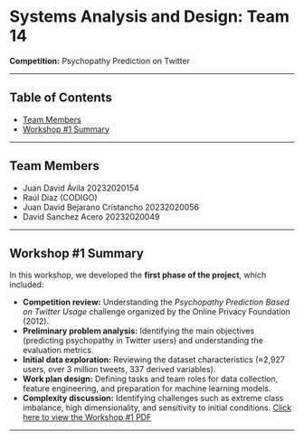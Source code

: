# Systems Analysis and Design: Team 14
**Competition:** Psychopathy Prediction on Twitter  

---

## Table of Contents
- [Team Members](#team-members)
- [Workshop #1 Summary](#workshop-1-summary)

---

## Team Members
- Juan David Ávila 20232020154
- Raúl Diaz (CODIGO)
- Juan David Bejarano Cristancho 20232020056
- David Sanchez Acero 20232020049

---

## Workshop #1 Summary
In this workshop, we developed the **first phase of the project**, which included:

- **Competition review:** Understanding the *Psychopathy Prediction Based on Twitter Usage* challenge organized by the Online Privacy Foundation (2012).  
- **Preliminary problem analysis:** Identifying the main objectives (predicting psychopathy in Twitter users) and understanding the evaluation metrics.  
- **Initial data exploration:** Reviewing the dataset characteristics (≈2,927 users, over 3 million tweets, 337 derived variables).  
- **Work plan design:** Defining tasks and team roles for data collection, feature engineering, and preparation for machine learning models.  
- **Complexity discussion:** Identifying challenges such as extreme class imbalance, high dimensionality, and sensitivity to initial conditions.
[Click here to view the Workshop #1 PDF](INSERT_LINK_TO_PDF_HERE)

---
